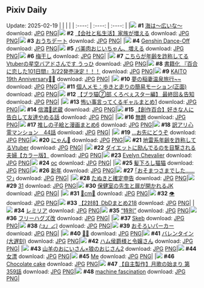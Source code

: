 ## Pixiv Daily
Update: 2025-02-19
|      |      |      |
| :----: | :----: | :----: |
|![](https://pixiv.microyu.workers.dev/c/240x480/img-master/img/2025/02/17/07/30/05/127338314_p0_master1200.jpg) **#1** [海は～広いな～](https://www.pixiv.net/artworks/127338314) download: [JPG](https://pixiv.microyu.workers.dev/img-original/img/2025/02/17/07/30/05/127338314_p0.jpg) [PNG](https://pixiv.microyu.workers.dev/img-original/img/2025/02/17/07/30/05/127338314_p0.png)|![](https://pixiv.microyu.workers.dev/c/240x480/img-master/img/2025/02/18/12/00/17/127373538_p0_master1200.jpg) **#2** [【会社と私生活】家族が増える](https://www.pixiv.net/artworks/127373538) download: [JPG](https://pixiv.microyu.workers.dev/img-original/img/2025/02/18/12/00/17/127373538_p0.jpg) [PNG](https://pixiv.microyu.workers.dev/img-original/img/2025/02/18/12/00/17/127373538_p0.png)|![](https://pixiv.microyu.workers.dev/c/240x480/img-master/img/2025/02/17/20/11/58/127352898_p0_master1200.jpg) **#3** [おうちデート](https://www.pixiv.net/artworks/127352898) download: [JPG](https://pixiv.microyu.workers.dev/img-original/img/2025/02/17/20/11/58/127352898_p0.jpg) [PNG](https://pixiv.microyu.workers.dev/img-original/img/2025/02/17/20/11/58/127352898_p0.png)|
|![](https://pixiv.microyu.workers.dev/c/240x480/img-master/img/2025/02/17/00/00/12/127329319_p0_master1200.jpg) **#4** [Genshin Dance-Off](https://www.pixiv.net/artworks/127329319) download: [JPG](https://pixiv.microyu.workers.dev/img-original/img/2025/02/17/00/00/12/127329319_p0.jpg) [PNG](https://pixiv.microyu.workers.dev/img-original/img/2025/02/17/00/00/12/127329319_p0.png)|![](https://pixiv.microyu.workers.dev/c/240x480/img-master/img/2025/02/17/00/01/33/127329604_p0_master1200.jpg) **#5** [バ美肉おじいちゃん、増える](https://www.pixiv.net/artworks/127329604) download: [JPG](https://pixiv.microyu.workers.dev/img-original/img/2025/02/17/00/01/33/127329604_p0.jpg) [PNG](https://pixiv.microyu.workers.dev/img-original/img/2025/02/17/00/01/33/127329604_p0.png)|![](https://pixiv.microyu.workers.dev/c/240x480/img-master/img/2025/02/17/20/30/02/127353469_p0_master1200.jpg) **#6** [梅干し](https://www.pixiv.net/artworks/127353469) download: [JPG](https://pixiv.microyu.workers.dev/img-original/img/2025/02/17/20/30/02/127353469_p0.jpg) [PNG](https://pixiv.microyu.workers.dev/img-original/img/2025/02/17/20/30/02/127353469_p0.png)|
|![](https://pixiv.microyu.workers.dev/c/240x480/img-master/img/2025/02/17/21/05/59/127354893_p0_master1200.jpg) **#7** [こちらが年齢を詐称してるVtuberの星空バアドさんです うっひ](https://www.pixiv.net/artworks/127354893) download: [JPG](https://pixiv.microyu.workers.dev/img-original/img/2025/02/17/21/05/59/127354893_p0.jpg) [PNG](https://pixiv.microyu.workers.dev/img-original/img/2025/02/17/21/05/59/127354893_p0.png)|![](https://pixiv.microyu.workers.dev/c/240x480/img-master/img/2025/02/17/12/02/55/127342279_p0_master1200.jpg) **#8** [書籍化 『百合に恋した101日間』3/22発売決定！！！](https://www.pixiv.net/artworks/127342279) download: [JPG](https://pixiv.microyu.workers.dev/img-original/img/2025/02/17/12/02/55/127342279_p0.jpg) [PNG](https://pixiv.microyu.workers.dev/img-original/img/2025/02/17/12/02/55/127342279_p0.png)|![](https://pixiv.microyu.workers.dev/c/240x480/img-master/img/2025/02/17/00/00/11/127329312_p0_master1200.jpg) **#9** [KAITO 19th Anniversary🎂🎉](https://www.pixiv.net/artworks/127329312) download: [JPG](https://pixiv.microyu.workers.dev/img-original/img/2025/02/17/00/00/11/127329312_p0.jpg) [PNG](https://pixiv.microyu.workers.dev/img-original/img/2025/02/17/00/00/11/127329312_p0.png)|
|![](https://pixiv.microyu.workers.dev/c/240x480/img-master/img/2025/02/17/00/00/33/127329427_p0_master1200.jpg) **#10** [夢の稲妻温泉旅行~~](https://www.pixiv.net/artworks/127329427) download: [JPG](https://pixiv.microyu.workers.dev/img-original/img/2025/02/17/00/00/33/127329427_p0.jpg) [PNG](https://pixiv.microyu.workers.dev/img-original/img/2025/02/17/00/00/33/127329427_p0.png)|![](https://pixiv.microyu.workers.dev/c/240x480/img-master/img/2025/02/18/06/00/07/127368439_p0_master1200.jpg) **#11** [個人メモ：歩きと走りの簡易モーション(正面)](https://www.pixiv.net/artworks/127368439) download: [JPG](https://pixiv.microyu.workers.dev/img-original/img/2025/02/18/06/00/07/127368439_p0.jpg) [PNG](https://pixiv.microyu.workers.dev/img-original/img/2025/02/18/06/00/07/127368439_p0.png)|![](https://pixiv.microyu.workers.dev/c/240x480/img-master/img/2025/02/17/19/01/07/127350663_p0_master1200.jpg) **#12** [【ブラ猫⑦部 くろべぇスター編】 最終回＆告知](https://www.pixiv.net/artworks/127350663) download: [JPG](https://pixiv.microyu.workers.dev/img-original/img/2025/02/17/19/01/07/127350663_p0.jpg) [PNG](https://pixiv.microyu.workers.dev/img-original/img/2025/02/17/19/01/07/127350663_p0.png)|
|![](https://pixiv.microyu.workers.dev/c/240x480/img-master/img/2025/02/18/22/19/44/127389039_p0_master1200.jpg) **#13** [怖い事言ってくるギャルまとめ1](https://www.pixiv.net/artworks/127389039) download: [JPG](https://pixiv.microyu.workers.dev/img-original/img/2025/02/18/22/19/44/127389039_p0.jpg) [PNG](https://pixiv.microyu.workers.dev/img-original/img/2025/02/18/22/19/44/127389039_p0.png)|![](https://pixiv.microyu.workers.dev/c/240x480/img-master/img/2025/02/17/00/00/23/127329389_p0_master1200.jpg) **#14** [信濃🐰武蔵](https://www.pixiv.net/artworks/127329389) download: [JPG](https://pixiv.microyu.workers.dev/img-original/img/2025/02/17/00/00/23/127329389_p0.jpg) [PNG](https://pixiv.microyu.workers.dev/img-original/img/2025/02/17/00/00/23/127329389_p0.png)|![](https://pixiv.microyu.workers.dev/c/240x480/img-master/img/2025/02/18/19/09/19/127382444_p0_master1200.jpg) **#15** [【創作百合】好きな人に告白して友達やめる話](https://www.pixiv.net/artworks/127382444) download: [JPG](https://pixiv.microyu.workers.dev/img-original/img/2025/02/18/19/09/19/127382444_p0.jpg) [PNG](https://pixiv.microyu.workers.dev/img-original/img/2025/02/18/19/09/19/127382444_p0.png)|
|![](https://pixiv.microyu.workers.dev/c/240x480/img-master/img/2025/02/18/18/45/19/127381671_p0_master1200.jpg) **#16** [無題](https://www.pixiv.net/artworks/127381671) download: [JPG](https://pixiv.microyu.workers.dev/img-original/img/2025/02/18/18/45/19/127381671_p0.jpg) [PNG](https://pixiv.microyu.workers.dev/img-original/img/2025/02/18/18/45/19/127381671_p0.png)|![](https://pixiv.microyu.workers.dev/c/240x480/img-master/img/2025/02/17/00/05/10/127329884_p0_master1200.jpg) **#17** [推しの子絵と漫画まとめ6](https://www.pixiv.net/artworks/127329884) download: [JPG](https://pixiv.microyu.workers.dev/img-original/img/2025/02/17/00/05/10/127329884_p0.jpg) [PNG](https://pixiv.microyu.workers.dev/img-original/img/2025/02/17/00/05/10/127329884_p0.png)|![](https://pixiv.microyu.workers.dev/c/240x480/img-master/img/2025/02/18/12/54/34/127374551_p0_master1200.jpg) **#18** [訳アリ心霊マンション　44話](https://www.pixiv.net/artworks/127374551) download: [JPG](https://pixiv.microyu.workers.dev/img-original/img/2025/02/18/12/54/34/127374551_p0.jpg) [PNG](https://pixiv.microyu.workers.dev/img-original/img/2025/02/18/12/54/34/127374551_p0.png)|
|![](https://pixiv.microyu.workers.dev/c/240x480/img-master/img/2025/02/17/18/00/12/127348724_p0_master1200.jpg) **#19** [...お先にどうぞ](https://www.pixiv.net/artworks/127348724) download: [JPG](https://pixiv.microyu.workers.dev/img-original/img/2025/02/17/18/00/12/127348724_p0.jpg) [PNG](https://pixiv.microyu.workers.dev/img-original/img/2025/02/17/18/00/12/127348724_p0.png)|![](https://pixiv.microyu.workers.dev/c/240x480/img-master/img/2025/02/17/20/03/50/127352643_p0_master1200.jpg) **#20** [にゃん🐾](https://www.pixiv.net/artworks/127352643) download: [JPG](https://pixiv.microyu.workers.dev/img-original/img/2025/02/17/20/03/50/127352643_p0.jpg) [PNG](https://pixiv.microyu.workers.dev/img-original/img/2025/02/17/20/03/50/127352643_p0.png)|![](https://pixiv.microyu.workers.dev/c/240x480/img-master/img/2025/02/18/21/06/28/127386324_p0_master1200.jpg) **#21** [地雷系年齢を詐称してるVtuber](https://www.pixiv.net/artworks/127386324) download: [JPG](https://pixiv.microyu.workers.dev/img-original/img/2025/02/18/21/06/28/127386324_p0.jpg) [PNG](https://pixiv.microyu.workers.dev/img-original/img/2025/02/18/21/06/28/127386324_p0.png)|
|![](https://pixiv.microyu.workers.dev/c/240x480/img-master/img/2025/02/17/00/03/33/127329780_p0_master1200.jpg) **#22** [ダイエットに励んでるのを目撃される夫婦【カラー版】](https://www.pixiv.net/artworks/127329780) download: [JPG](https://pixiv.microyu.workers.dev/img-original/img/2025/02/17/00/03/33/127329780_p0.jpg) [PNG](https://pixiv.microyu.workers.dev/img-original/img/2025/02/17/00/03/33/127329780_p0.png)|![](https://pixiv.microyu.workers.dev/c/240x480/img-master/img/2025/02/17/00/18/25/127330522_p0_master1200.jpg) **#23** [Evelyn Chevalier](https://www.pixiv.net/artworks/127330522) download: [JPG](https://pixiv.microyu.workers.dev/img-original/img/2025/02/17/00/18/25/127330522_p0.jpg) [PNG](https://pixiv.microyu.workers.dev/img-original/img/2025/02/17/00/18/25/127330522_p0.png)|![](https://pixiv.microyu.workers.dev/c/240x480/img-master/img/2025/02/17/00/00/22/127329382_p0_master1200.jpg) **#24** [oc](https://www.pixiv.net/artworks/127329382) download: [JPG](https://pixiv.microyu.workers.dev/img-original/img/2025/02/17/00/00/22/127329382_p0.jpg) [PNG](https://pixiv.microyu.workers.dev/img-original/img/2025/02/17/00/00/22/127329382_p0.png)|
|![](https://pixiv.microyu.workers.dev/c/240x480/img-master/img/2025/02/17/00/02/06/127329648_p0_master1200.jpg) **#25** [髪下ろし猫猫](https://www.pixiv.net/artworks/127329648) download: [JPG](https://pixiv.microyu.workers.dev/img-original/img/2025/02/17/00/02/06/127329648_p0.jpg) [PNG](https://pixiv.microyu.workers.dev/img-original/img/2025/02/17/00/02/06/127329648_p0.png)|![](https://pixiv.microyu.workers.dev/c/240x480/img-master/img/2025/02/17/01/25/04/127332735_p0_master1200.jpg) **#26** [新年](https://www.pixiv.net/artworks/127332735) download: [JPG](https://pixiv.microyu.workers.dev/img-original/img/2025/02/17/01/25/04/127332735_p0.jpg) [PNG](https://pixiv.microyu.workers.dev/img-original/img/2025/02/17/01/25/04/127332735_p0.png)|![](https://pixiv.microyu.workers.dev/c/240x480/img-master/img/2025/02/17/17/11/49/127347714_p0_master1200.jpg) **#27** [｢おそまつさまでした……♡｣](https://www.pixiv.net/artworks/127347714) download: [JPG](https://pixiv.microyu.workers.dev/img-original/img/2025/02/17/17/11/49/127347714_p0.jpg) [PNG](https://pixiv.microyu.workers.dev/img-original/img/2025/02/17/17/11/49/127347714_p0.png)|
|![](https://pixiv.microyu.workers.dev/c/240x480/img-master/img/2025/02/17/12/44/08/127342999_p0_master1200.jpg) **#28** [たぬきと確定申告](https://www.pixiv.net/artworks/127342999) download: [JPG](https://pixiv.microyu.workers.dev/img-original/img/2025/02/17/12/44/08/127342999_p0.jpg) [PNG](https://pixiv.microyu.workers.dev/img-original/img/2025/02/17/12/44/08/127342999_p0.png)|![](https://pixiv.microyu.workers.dev/c/240x480/img-master/img/2025/02/17/19/23/46/127351324_p0_master1200.jpg) **#29** [31](https://www.pixiv.net/artworks/127351324) download: [JPG](https://pixiv.microyu.workers.dev/img-original/img/2025/02/17/19/23/46/127351324_p0.jpg) [PNG](https://pixiv.microyu.workers.dev/img-original/img/2025/02/17/19/23/46/127351324_p0.png)|![](https://pixiv.microyu.workers.dev/c/240x480/img-master/img/2025/02/18/23/31/59/127391719_p0_master1200.jpg) **#30** [保健室の先生と扉が開かれるJK](https://www.pixiv.net/artworks/127391719) download: [JPG](https://pixiv.microyu.workers.dev/img-original/img/2025/02/18/23/31/59/127391719_p0.jpg) [PNG](https://pixiv.microyu.workers.dev/img-original/img/2025/02/18/23/31/59/127391719_p0.png)|
|![](https://pixiv.microyu.workers.dev/c/240x480/img-master/img/2025/02/17/20/33/42/127353627_p0_master1200.jpg) **#31** [🌹cm🌹](https://www.pixiv.net/artworks/127353627) download: [JPG](https://pixiv.microyu.workers.dev/img-original/img/2025/02/17/20/33/42/127353627_p0.jpg) [PNG](https://pixiv.microyu.workers.dev/img-original/img/2025/02/17/20/33/42/127353627_p0.png)|![](https://pixiv.microyu.workers.dev/c/240x480/img-master/img/2025/02/17/15/56/39/127346164_p0_master1200.jpg) **#32** [👁](https://www.pixiv.net/artworks/127346164) download: [JPG](https://pixiv.microyu.workers.dev/img-original/img/2025/02/17/15/56/39/127346164_p0.jpg) [PNG](https://pixiv.microyu.workers.dev/img-original/img/2025/02/17/15/56/39/127346164_p0.png)|![](https://pixiv.microyu.workers.dev/c/240x480/img-master/img/2025/02/17/18/21/29/127349467_p0_master1200.jpg) **#33** [【2対8】DbDまとめ218](https://www.pixiv.net/artworks/127349467) download: [JPG](https://pixiv.microyu.workers.dev/img-original/img/2025/02/17/18/21/29/127349467_p0.jpg) [PNG](https://pixiv.microyu.workers.dev/img-original/img/2025/02/17/18/21/29/127349467_p0.png)|
|![](https://pixiv.microyu.workers.dev/c/240x480/img-master/img/2025/02/17/23/38/53/127360543_p0_master1200.jpg) **#34** [レミリア](https://www.pixiv.net/artworks/127360543) download: [JPG](https://pixiv.microyu.workers.dev/img-original/img/2025/02/17/23/38/53/127360543_p0.jpg) [PNG](https://pixiv.microyu.workers.dev/img-original/img/2025/02/17/23/38/53/127360543_p0.png)|![](https://pixiv.microyu.workers.dev/c/240x480/img-master/img/2025/02/17/19/16/33/127351148_p0_master1200.jpg) **#35** [“特別”](https://www.pixiv.net/artworks/127351148) download: [JPG](https://pixiv.microyu.workers.dev/img-original/img/2025/02/17/19/16/33/127351148_p0.jpg) [PNG](https://pixiv.microyu.workers.dev/img-original/img/2025/02/17/19/16/33/127351148_p0.png)|![](https://pixiv.microyu.workers.dev/c/240x480/img-master/img/2025/02/17/08/24/06/127339076_p0_master1200.jpg) **#36** [フリーハグズ改](https://www.pixiv.net/artworks/127339076) download: [JPG](https://pixiv.microyu.workers.dev/img-original/img/2025/02/17/08/24/06/127339076_p0.jpg) [PNG](https://pixiv.microyu.workers.dev/img-original/img/2025/02/17/08/24/06/127339076_p0.png)|
|![](https://pixiv.microyu.workers.dev/c/240x480/img-master/img/2025/02/17/18/43/46/127350087_p0_master1200.jpg) **#37** [Skeb](https://www.pixiv.net/artworks/127350087) download: [JPG](https://pixiv.microyu.workers.dev/img-original/img/2025/02/17/18/43/46/127350087_p0.jpg) [PNG](https://pixiv.microyu.workers.dev/img-original/img/2025/02/17/18/43/46/127350087_p0.png)|![](https://pixiv.microyu.workers.dev/c/240x480/img-master/img/2025/02/17/13/42/41/127343978_p0_master1200.jpg) **#38** [_(:з」∠)_](https://www.pixiv.net/artworks/127343978) download: [JPG](https://pixiv.microyu.workers.dev/img-original/img/2025/02/17/13/42/41/127343978_p0.jpg) [PNG](https://pixiv.microyu.workers.dev/img-original/img/2025/02/17/13/42/41/127343978_p0.png)|![](https://pixiv.microyu.workers.dev/c/240x480/img-master/img/2025/02/17/19/56/31/127352246_p0_master1200.jpg) **#39** [おそろいパーカー](https://www.pixiv.net/artworks/127352246) download: [JPG](https://pixiv.microyu.workers.dev/img-original/img/2025/02/17/19/56/31/127352246_p0.jpg) [PNG](https://pixiv.microyu.workers.dev/img-original/img/2025/02/17/19/56/31/127352246_p0.png)|
|![](https://pixiv.microyu.workers.dev/c/240x480/img-master/img/2025/02/17/00/00/36/127329438_p0_master1200.jpg) **#40** [🍫💕](https://www.pixiv.net/artworks/127329438) download: [JPG](https://pixiv.microyu.workers.dev/img-original/img/2025/02/17/00/00/36/127329438_p0.jpg) [PNG](https://pixiv.microyu.workers.dev/img-original/img/2025/02/17/00/00/36/127329438_p0.png)|![](https://pixiv.microyu.workers.dev/c/240x480/img-master/img/2025/02/18/19/53/26/127383718_p0_master1200.jpg) **#41** [バレンタイン(大遅刻)](https://www.pixiv.net/artworks/127383718) download: [JPG](https://pixiv.microyu.workers.dev/img-original/img/2025/02/18/19/53/26/127383718_p0.jpg) [PNG](https://pixiv.microyu.workers.dev/img-original/img/2025/02/18/19/53/26/127383718_p0.png)|![](https://pixiv.microyu.workers.dev/c/240x480/img-master/img/2025/02/18/21/51/30/127387933_p0_master1200.jpg) **#42** [ハム侯爵様と令嬢さん](https://www.pixiv.net/artworks/127387933) download: [JPG](https://pixiv.microyu.workers.dev/img-original/img/2025/02/18/21/51/30/127387933_p0.jpg) [PNG](https://pixiv.microyu.workers.dev/img-original/img/2025/02/18/21/51/30/127387933_p0.png)|
|![](https://pixiv.microyu.workers.dev/c/240x480/img-master/img/2025/02/18/23/48/54/127392339_p0_master1200.jpg) **#43** [山羊のおにいさん×狼のおじさん2](https://www.pixiv.net/artworks/127392339) download: [JPG](https://pixiv.microyu.workers.dev/img-original/img/2025/02/18/23/48/54/127392339_p0.jpg) [PNG](https://pixiv.microyu.workers.dev/img-original/img/2025/02/18/23/48/54/127392339_p0.png)|![](https://pixiv.microyu.workers.dev/c/240x480/img-master/img/2025/02/18/18/00/10/127380287_p0_master1200.jpg) **#44** [女漂](https://www.pixiv.net/artworks/127380287) download: [JPG](https://pixiv.microyu.workers.dev/img-original/img/2025/02/18/18/00/10/127380287_p0.jpg) [PNG](https://pixiv.microyu.workers.dev/img-original/img/2025/02/18/18/00/10/127380287_p0.png)|![](https://pixiv.microyu.workers.dev/c/240x480/img-master/img/2025/02/17/20/40/49/127353894_p0_master1200.jpg) **#45** [Me](https://www.pixiv.net/artworks/127353894) download: [JPG](https://pixiv.microyu.workers.dev/img-original/img/2025/02/17/20/40/49/127353894_p0.jpg) [PNG](https://pixiv.microyu.workers.dev/img-original/img/2025/02/17/20/40/49/127353894_p0.png)|
|![](https://pixiv.microyu.workers.dev/c/240x480/img-master/img/2025/02/17/23/38/37/127360493_p0_master1200.jpg) **#46** [Chocolate cake](https://www.pixiv.net/artworks/127360493) download: [JPG](https://pixiv.microyu.workers.dev/img-original/img/2025/02/17/23/38/37/127360493_p0.jpg) [PNG](https://pixiv.microyu.workers.dev/img-original/img/2025/02/17/23/38/37/127360493_p0.png)|![](https://pixiv.microyu.workers.dev/c/240x480/img-master/img/2025/02/17/00/05/39/127329914_p0_master1200.jpg) **#47** [【自主製作】月歌の始まり 第359話](https://www.pixiv.net/artworks/127329914) download: [JPG](https://pixiv.microyu.workers.dev/img-original/img/2025/02/17/00/05/39/127329914_p0.jpg) [PNG](https://pixiv.microyu.workers.dev/img-original/img/2025/02/17/00/05/39/127329914_p0.png)|![](https://pixiv.microyu.workers.dev/c/240x480/img-master/img/2025/02/18/14/41/27/127376329_p0_master1200.jpg) **#48** [machine fascination](https://www.pixiv.net/artworks/127376329) download: [JPG](https://pixiv.microyu.workers.dev/img-original/img/2025/02/18/14/41/27/127376329_p0.jpg) [PNG](https://pixiv.microyu.workers.dev/img-original/img/2025/02/18/14/41/27/127376329_p0.png)|
